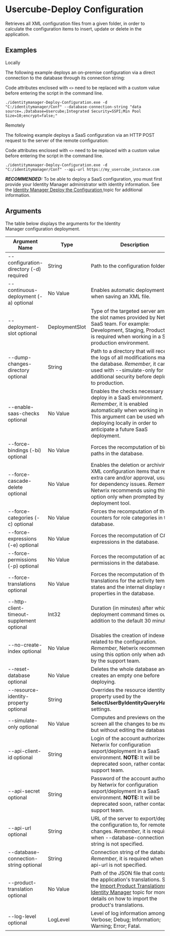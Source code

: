 # Usercube-Deploy Configuration

Retrieves all XML configuration files from a given folder, in order to calculate the configuration
items to insert, update or delete in the application.

## Examples

Locally

The following example deploys an on-premise configuration via a direct connection to the database
through its connection string:

Code attributes enclosed with `<>` need to be replaced with a custom value before entering the
script in the command line.

```
./identitymanager-Deploy-Configuration.exe -d "C:/identitymanager/Conf" --database-connection-string "data source=.;Database=Usercube;Integrated Security=SSPI;Min Pool Size=10;encrypt=false;"
```

Remotely

The following example deploys a SaaS configuration via an HTTP POST request to the server of the
remote configuration:

Code attributes enclosed with `<>` need to be replaced with a custom value before entering the
script in the command line.

```
./identitymanager-Deploy-Configuration.exe -d "C:/identitymanager/Conf" --api-url https://my_usercube_instance.com
```

**_RECOMMENDED:_** To be able to deploy a SaaS configuration, you must first provide your Identity
Manager administrator with identity information. See the
[ Identity Manager Deploy the Configuration ](/docs/identitymanager/6.2/identitymanager/integration-guide/toolkit/how-tos/deploy-configuration/index.md)
topic for additional information.

## Arguments

The table below displays the arguments for the Identity Manager configuration deployment.

| Argument Name                             | Type           | Description                                                                                                                                                                                                                                                                                              |
| ----------------------------------------- | -------------- | -------------------------------------------------------------------------------------------------------------------------------------------------------------------------------------------------------------------------------------------------------------------------------------------------------- |
| --configuration-directory (-d) required   | String         | Path to the configuration folder.                                                                                                                                                                                                                                                                        |
| --continuous-deployment (-a) optional     | No Value       | Enables automatic deployment when saving an XML file.                                                                                                                                                                                                                                                    |
| --deployment-slot optional                | DeploymentSlot | Type of the targeted server among the slot names provided by Netwrix' SaaS team. For example: Development, Staging, Production. it is required when working in a SaaS production environment.                                                                                                            |
| --dump-changes-directory optional         | String         | Path to a directory that will receive the logs of all modifications made to the database. _Remember,_ it can be used with --simulate-only for an additional security before deploying to production.                                                                                                     |
| --enable-saas-checks optional             | No Value       | Enables the checks necessary to deploy in a SaaS environment. _Remember,_ it is enabled automatically when working in SaaS. This argument can be used when deploying locally in order to anticipate a future SaaS deployment.                                                                            |
| --force-bindings (-bi) optional           | No Value       | Forces the recomputation of binding paths in the database.                                                                                                                                                                                                                                               |
| --force-cascade-delete optional           | No Value       | Enables the deletion or archiving of XML configuration items that require extra care and/or approval, usually for dependency issues. _Remember,_ Netwrix recommends using this option only when prompted by the deployment tool.                                                                         |
| --force-categories (-c) optional          | No Value       | Forces the recomputation of the counters for role categories in the database.                                                                                                                                                                                                                            |
| --force-expressions (-e) optional         | No Value       | Forces the recomputation of C# expressions in the database.                                                                                                                                                                                                                                              |
| --force-permissions (-p) optional         | No Value       | Forces the recomputation of access permissions in the database.                                                                                                                                                                                                                                          |
| --force-translations optional             | No Value       | Forces the recomputation of the translations for the activity template states and the internal display name properties in the database.                                                                                                                                                                  |
| --http-client-timeout-supplement optional | Int32          | Duration (in minutes) after which the deployment command times out, in addition to the default 30 minutes.                                                                                                                                                                                               |
| --no-create-index optional                | No Value       | Disables the creation of indexes related to the configuration. _Remember,_ Netwrix recommends using this option only when advised by the support team.                                                                                                                                                   |
| --reset-database optional                 | No Value       | Deletes the whole database and creates an empty one before deploying.                                                                                                                                                                                                                                    |
| --resource-identity-property optional     | String         | Overrides the resource identity property used by the **SelectUserByIdentityQueryHandler** settings.                                                                                                                                                                                                      |
| --simulate-only optional                  | No Value       | Computes and previews on the screen all the changes to be made, but without editing the database.                                                                                                                                                                                                        |
| --api-client-id optional                  | String         | Login of the account authorized by Netwrix for configuration export/deployment in a SaaS environment. **NOTE:** It will be deprecated soon, rather contact the support team.                                                                                                                             |
| --api-secret optional                     | String         | Password of the account authorized by Netwrix for configuration export/deployment in a SaaS environment. **NOTE:** It will be deprecated soon, rather contact the support team.                                                                                                                          |
| --api-url optional                        | String         | URL of the server to export/deploy the configuration to, for remote changes. _Remember,_ it is required when --database-connection-string is not specified.                                                                                                                                              |
| --database-connection-string optional     | String         | Connection string of the database. _Remember,_ it is required when --api-url is not specified.                                                                                                                                                                                                           |
| --product-translation optional            | No Value       | Path of the JSON file that contains the application's translations. See the [Import Product Translations into Identity Manager](/docs/identitymanager/6.2/identitymanager/integration-guide/ui/how-tos/producttranslations/index.md) topic for more details on how to import the product's translations. |
| --log-level optional                      | LogLevel       | Level of log information among: Verbose; Debug; Information; Warning; Error; Fatal.                                                                                                                                                                                                                      |
